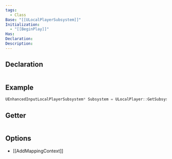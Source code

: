 ```yaml
---
tags:
  - Class
Base: "[[ULocalPlayerSubsystem]]"
Initialization:
  - "[[BeginPlay]]"
Has: 
Declaration: 
Description: 
---
```


## Declaration

```cpp
```

## Example

```cpp
UEnhancedInputLocalPlayerSubsystem* Subsystem = ULocalPlayer::GetSubsystem<UEnhancedInputLocalPlayerSubsystem>(GetLocalPlayer());
```

## Getter

```cpp
```

## Options
- [[AddMappingContext]]